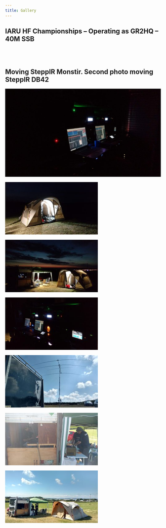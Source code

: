 ```yaml
---
title: Gallery
---
```


## IARU HF Championships – Operating as GR2HQ – 40M SSB

<script src="https://www.publicalbum.org/js/pa-embed-player.min.js" async></script>
<div class="pa-embed-player" style="width:100%; height:480px; display:none;"
  data-link="https://photos.app.goo.gl/7K6XUDLwMvkNzkiJ8"
  data-title="IARU HF Championships - GR2HQ 40M SSB"
  data-descrition="10 new photos added to shared album">
  <img data-src="https://lh3.googleusercontent.com/vNKxzmGnDN834Jqa5hk3S5Zw3Ct3GNxnsPPlCSs7YCxM1QO2QTIdEGv49pqus4QUGSopccwLv39DbKaFYMRVIN3BwNuV6IZmKgtDZuY6mkyR8WwPEkSdVkgrpB_VBZNzwVRjYkOghB0=w5344-h3006" src="" alt="" />
  <img data-src="https://lh3.googleusercontent.com/zbsspoN7lohWtOw-HNsjUEpxijL8OPvOMdS4z-jXRAWObzftYDxqBZ3hWJqqToOE6tTTODr8SyT-7GI5wMHEZW_-3OnRP13qPZ8rwjFfzGp8S7GCuBtnee0uWzkaty4qvZN7O34MRck=w5344-h3006" src="" alt="" />
  <img data-src="https://lh3.googleusercontent.com/SHQIuI8_Xl79UXK5uYkjK5SxNu6CJoggATKdoNTEvUYkynZCkN5mBgVaie0f41txnzROAGXoqcrD4jSWmXV4ePVOP4HpivSvutgIF9TrxHqFZJfKxvHLtxU1N1HzXLszSdpbMYVFwao=w5344-h3006" src="" alt="" />
  <img data-src="https://lh3.googleusercontent.com/zbFtwDukxn8Fnn4Cp--rB_XIFqgrAjTkKJ54u0GO8W96p4evKaelPw_kTRHGpkfbl8IGo--Bt8oXnZwg4l1832Rlhc2VOtPUlWsMkcP50iZZxyBcfkHOz_HqWrDgeWjGFPTXqOGd5Ow=w5344-h3006" src="" alt="" />
  <img data-src="https://lh3.googleusercontent.com/ihCEpT4Oy2ir0raqh-p5T02xN9ZanJqMy7U1xbGWdEJS4-1sI1MPXHm8M5GG50cA3lWuIM9Go4ATHjBcV2aQRvAu27f-L8Lu1rGw8rPbwc89lyhOWPM6iD1yylGVxij55kdJsQgBne0=w5344-h3006" src="" alt="" />
  <img data-src="https://lh3.googleusercontent.com/I_1vfJBHX2XO4sW0QHzcEgCV7Sp6A7pxfIvYEvlqJz_AWArxtFIWo3lnxb5wNzyE06bJL1RiJWykReuH4NKiFH8wuWIhG9m-T4dlK2l9VcZmaTPF50cDSW31TyOfTMpqTlv8Y1ZjNTg=w5344-h3006" src="" alt="" />
  <img data-src="https://lh3.googleusercontent.com/J3hMeM--py8_LCxciCsPFWncYFrestscOvEhMRoUZATPuTzkr_tyv9Xi1P4UHmbSLxx0LX-l3A8D_l-7MNpJIpXTF9qyN3mFTDcvv8OZtYclTZU5PZuSvEYRldLBo5CyKFQ9-ESYjpE=w5344-h3006" src="" alt="" />
  <img data-src="https://lh3.googleusercontent.com/57CuHHT1RpBfmmjR3rjzAYV0nwxyJ0zOjIdprUGD18BxSix26DXucel01Fr792-HHLeATuoJtqKHbuFygQTacrHIWF72QMpTSvlw5t64y1Qr73hYbuOXwq4aCmPHuYWeTzrsx6Hd9_0=w1920-h1080" src="" alt="" />
  <img data-src="https://lh3.googleusercontent.com/pzSTwYRS2jKKj9J_W91S5dhFlTePhbUw9qcImNU51VQeGMG2jy2r8Gb0UPcgnpgKu3QcdTUDUXZyFn3LU6dzsOk6JbHb-YpOAruz5BSX_ZNdXONVcznH4zrffj1JqVeDHl3HGmyHOJI=w5344-h3006" src="" alt="" />
  <img data-src="https://lh3.googleusercontent.com/uHlEhdxKQKT4XxSLz5axJKJh991Z3PjfAWhsM1uKmKBFSyOeABeg4CtJfcULJ6TDnssAL4_iV0HMkFLSkp_9U_e3dKrXxtpVmbPKWFw8LraokXm0duEKCAmFaYv0KZrr-Rla-ufTVEA=w5344-h3006" src="" alt="" />
</div>
<br><br>
<h2>Moving SteppIR Monstir. Second photo moving SteppIR DB42</h2>
<script src="https://www.publicalbum.org/js/pa-embed-player.min.js" async></script>
<div class="pa-embed-player" style="width:100%; height:480px; display:none;"
  data-link="https://photos.app.goo.gl/MuEKfpcoRrB2A6Ms8"
  data-title="Moving Antennas"
  data-descrition="4 new photos · Album by Peter Barnes">
  <img data-src="https://lh3.googleusercontent.com/nP3KtPEbXtHUnbUGEErDbniB_HLodSzWs_mEq3q6oFuK-QkriURVk86FtWljGfoI6afRil41p8Y5zUq0eTeM-L1ACzTkfYynQ9wLhgEI6f0hH1LZBsg3OWLG32gDxMBJnKbYwInzw-Q=w5344-h3006" src="" alt="" />
  <img data-src="https://lh3.googleusercontent.com/FkhEbR4E8nVsQfzyIFJN_sun2zn2-eWcN4JrwpBVjOlOV1XrEoZ1Dbb0zjRjdeUfjvHW7lmJPICuwv8sJaOEkVmxgamCxz7w7Fcgw1L9feTZeaktH9KcuxlnD03av7bzm4LM6caVGRM=w5344-h3006" src="" alt="" />
  <img data-src="https://lh3.googleusercontent.com/51Zis6qnwU_h_b4h2MUXbzBcORcBkoSqR-xMp9EYCmSUbC4bzMZgiOzWHh2ScgsAn25ewMjtBfaBjQ0SLtJHKY_3OkB2lwCLEmK-Xh9YSAPLflknzkQVvyVYp1_U_yiFqjn66lctHeM=w5344-h3006" src="" alt="" />
  <img data-src="https://lh3.googleusercontent.com/4am0l_cYjixHH-KgEuAGcOm9kTkEK8K0fqjezWZDi9rCmD994HXgtmjFqMt4bOjTCwc0GeJ6oyy8GmCx9j_lFhB3fsWCT0TztCmYBZApO3kMFcRa9ppSpUmnr0zalSBTiSxpPffFlwc=w5344-h3006" src="" alt="" />
</div>

![Inside the shack](/media/iaru2018/iaru2018(1).jpg "Inside the shack")

![Tent](/media/iaru2018/iaru2018(2).jpg "Tent")

![Station at Night](/media/iaru2018/iaru2018(3).jpg "Station at Night")

![Inside the Shack](/media/iaru2018/iaru2018(4).jpg "Inside the Shack")

![SteppIR](/media/iaru2018/iaru2018(5).jpg "SteppIR")

![Catering](/media/iaru2018/iaru2018(6).jpg "Catering")

![Station During the Day](/media/iaru2018/iaru2018(7).jpg "Station During the Day")

